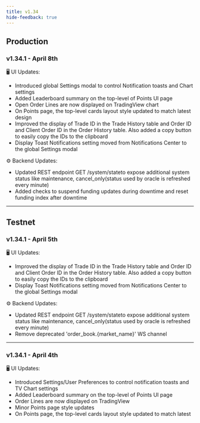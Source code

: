 ```yaml
---
title: v1.34
hide-feedback: true
---
```


## Production

### v1.34.1 - April 8th

🖥️ UI Updates:

* Introduced global Settings modal to control Notification toasts and Chart settings
* Added Leaderboard summary on the top-level of Points UI page
* Open Order Lines are now displayed on TradingView chart
* On Points page, the top-level cards layout style updated to match latest design
* Improved the display of Trade ID in the Trade History table and Order ID and Client Order ID in the Order History table. Also added a copy button to easily copy the IDs to the clipboard
* Display Toast Notifications setting moved from Notifications Center to the global Settings modal

⚙️ Backend Updates:

* Updated REST endpoint GET /system/stateto expose additional system status like maintenance, cancel_only(status used by oracle is refreshed every minute)
* Added checks to suspend funding updates during downtime and reset funding index after downtime

***

## Testnet

### v1.34.1 - April 5th

🖥️ UI Updates:

* Improved the display of Trade ID in the Trade History table and Order ID and Client Order ID in the Order History table. Also added a copy button to easily copy the IDs to the clipboard
* Display Toast Notifications setting moved from Notifications Center to the global Settings modal

⚙️ Backend Updates:

* Updated REST endpoint GET /system/stateto expose additional system status like maintenance, cancel_only(status used by oracle is refreshed every minute)
* Remove deprecated 'order_book.{market_name}' WS channel

***

### v1.34.1 - April 4th

🖥️ UI Updates:

* Introduced Settings/User Preferences to control notification toasts and TV Chart settings
* Added Leaderboard summary on the top-level of Points UI page
* Order Lines are now displayed on TradingView
* Minor Points page style updates
* On Points page, the top-level cards layout style updated to match latest

